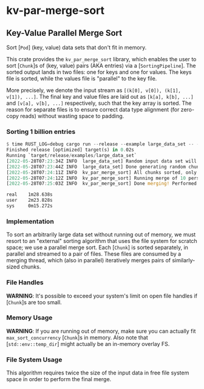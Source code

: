 # kv-par-merge-sort

## Key-Value Parallel Merge Sort

Sort [`Pod`] (key, value) data sets that don't fit in memory.

This crate provides the `kv_par_merge_sort` library, which enables the user to sort [`Chunk`]s of (key, value) pairs (AKA
entries) via a [`SortingPipeline`]. The sorted output lands in two files: one for keys and one for values. The keys file is
sorted, while the values file is "parallel" to the key file.

More precisely, we denote the input stream as `[(k[0], v[0]), (k[1], v[1]), ...]`. The final key and value files are laid
out as `[k[a], k[b], ...]` and `[v[a], v[b], ...]` respectively, such that the key array is sorted. The reason for separate
files is to ensure correct data type alignment (for zero-copy reads) without wasting space to padding.

### Sorting 1 billion entries

```rust
$ time RUST_LOG=debug cargo run --release --example large_data_set -- -o /run/media/duncan/ssd_data/bench_data/ -t /run/media/duncan/ssd_data/tmp/
Finished release [optimized] target(s) in 0.02s
Running `target/release/examples/large_data_set`
[2022-05-28T07:23:34Z INFO  large_data_set] Random input data set will contain 10 unsorted chunks of at most 100663296 entries each
[2022-05-28T07:23:44Z INFO  large_data_set] Done generating random chunks
[2022-05-28T07:24:11Z INFO  kv_par_merge_sort] All chunks sorted, only merge work remains
[2022-05-28T07:24:12Z INFO  kv_par_merge_sort] Running merge of 10 persisted chunks
[2022-05-28T07:25:03Z INFO  kv_par_merge_sort] Done merging! Performed 1 merge(s) total

real    1m28.638s
user    2m23.828s
sys     0m15.272s
```

### Implementation

To sort an arbitrarily large data set without running out of memory, we must resort to an "external" sorting algorithm that
uses the file system for scratch space; we use a parallel merge sort. Each [`Chunk`] is sorted separately, in parallel and
streamed to a pair of files. These files are consumed by a merging thread, which (also in parallel) iteratively merges pairs
of similarly-sized chunks.

### File Handles

**WARNING**: It's possible to exceed your system's limit on open file handles if [`Chunk`]s are too small.

### Memory Usage

**WARNING**: If you are running out of memory, make sure you can actually fit `max_sort_concurrency` [`Chunk`]s in memory.
Also note that [`std::env::temp_dir`] might actually be an in-memory overlay FS.

### File System Usage

This algorithm requires twice the size of the input data in free file system space in order to perform the final merge.

